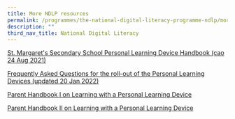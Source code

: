 ```yaml
---
title: More NDLP resources
permalink: /programmes/the-national-digital-literacy-programme-ndlp/more-ndlp-resources/
description: ""
third_nav_title: National Digital Literacy
---
```

[St. Margaret's Secondary School Personal Learning Device Handbook (cao 24 Aug 2021)](/files/SMSS%20PLD%20Handbook%2024082021.pdf)  
  
[Frequently Asked Questions for the roll-out of the Personal Learning Devices (updated 20 Jan 2022)](/files/FAQ%20on%20PLD%20SMSS%20cao%2020%20Jan%202022.pdf)  

[Parent Handbook I on Learning with a Personal Learning Device](/files/Attachment%202_Parent%20Handbook%20I%20on%20Learning%20with%20a%20PLD.pdf)   
  
[Parent Handbook II on Learning with a Personal Learning Device](https://stmargaretssec-moe-edu-sg-admin.cwp.sg/qql/slot/u168/NDLP/Attachment%203_Parent%20Handbook%20II%20on%20Learning%20with%20a%20Personal%20Learning%20Device.pdf) 